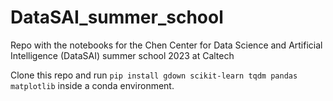 # DataSAI_summer_school
Repo with the notebooks for the Chen Center for Data Science and Artificial Intelligence (DataSAI) summer school 2023 at Caltech

Clone this repo and run 
```pip install gdown scikit-learn tqdm pandas matplotlib``` inside a conda environment.
